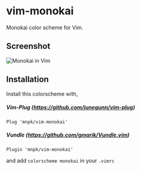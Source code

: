 # vim-monokai

Monokai color scheme for Vim.

## Screenshot

![Monokai in Vim](http://i.imgur.com/zuiElX2.png)

## Installation

Install this colorscheme with,

##### Vim-Plug (https://github.com/junegunn/vim-plug)

```
Plug 'mnpk/vim-monokai'
```

##### Vundle (https://github.com/gmarik/Vundle.vim)

```
Plugin 'mnpk/vim-monokai'
```

and add `colorscheme monokai` in your `.vimrc`
